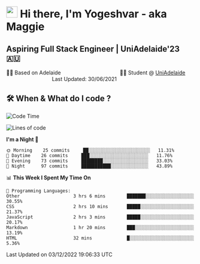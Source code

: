 <h1><img src="https://emojis.slackmojis.com/emojis/images/1531849430/4246/blob-sunglasses.gif?1531849430" width="30"/> Hi there, I'm Yogeshvar - aka Maggie</h1>

## Aspiring Full Stack Engineer | UniAdelaide'23 🇦🇺  
🏂🏻  Based on Adelaide &nbsp;&nbsp;&nbsp;&nbsp;&nbsp;&nbsp;&nbsp;&nbsp;&nbsp;&nbsp;&nbsp;&nbsp;&nbsp;&nbsp;&nbsp;&nbsp;&nbsp;&nbsp;&nbsp;&nbsp;&nbsp;&nbsp;&nbsp;&nbsp;&nbsp;&nbsp;&nbsp;&nbsp;&nbsp;&nbsp;&nbsp;&nbsp;&nbsp;&nbsp;&nbsp;&nbsp;&nbsp;&nbsp;&nbsp;👨‍💻 Student @ [UniAdelaide](https://www.adelaide.edu.au)   &nbsp;&nbsp;&nbsp;&nbsp;&nbsp;&nbsp;&nbsp;&nbsp;&nbsp;&nbsp;&nbsp;&nbsp;&nbsp;&nbsp;&nbsp;&nbsp;&nbsp;&nbsp;&nbsp;&nbsp;&nbsp;&nbsp;&nbsp;&nbsp;&nbsp;&nbsp;&nbsp;&nbsp;&nbsp;&nbsp;&nbsp;Last Updated: 30/06/2021

## 🛠 When & What do I code ?  

<!--START_SECTION:waka-->
![Code Time](http://img.shields.io/badge/Code%20Time-1%2C854%20hrs%2057%20mins-blue)

![Lines of code](https://img.shields.io/badge/From%20Hello%20World%20I%27ve%20Written-2%20Million%20lines%20of%20code-blue)

**I'm a Night 🦉** 

```text
🌞 Morning    25 commits     ██░░░░░░░░░░░░░░░░░░░░░░░   11.31% 
🌆 Daytime    26 commits     ███░░░░░░░░░░░░░░░░░░░░░░   11.76% 
🌃 Evening    73 commits     ████████░░░░░░░░░░░░░░░░░   33.03% 
🌙 Night      97 commits     ███████████░░░░░░░░░░░░░░   43.89%

```


📊 **This Week I Spent My Time On** 

```text
💬 Programming Languages: 
Other                    3 hrs 6 mins        ███████░░░░░░░░░░░░░░░░░░   30.55% 
CSS                      2 hrs 10 mins       █████░░░░░░░░░░░░░░░░░░░░   21.37% 
JavaScript               2 hrs 3 mins        █████░░░░░░░░░░░░░░░░░░░░   20.17% 
Markdown                 1 hr 20 mins        ███░░░░░░░░░░░░░░░░░░░░░░   13.19% 
HTML                     32 mins             █░░░░░░░░░░░░░░░░░░░░░░░░   5.36%

```


 Last Updated on 03/12/2022 19:06:33 UTC
<!--END_SECTION:waka-->

